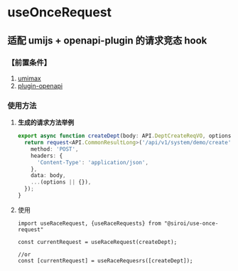 # useOnceRequest

## 适配 umijs + openapi-plugin 的请求竞态 hook

### 【前置条件】

1. [umimax](https://umijs.org/docs/max/introduce)
2. [plugin-openapi](https://www.npmjs.com/package/@umijs/plugin-openapi)

### 使用方法

1. **生成的请求方法举例**

   ```ts
   export async function createDept(body: API.DeptCreateReqVO, options?: { [key: string]: any }) {
     return request<API.CommonResultLong>('/api/v1/system/demo/create', {
       method: 'POST',
       headers: {
         'Content-Type': 'application/json',
       },
       data: body,
       ...(options || {}),
     });
   }
   ```
2. 使用

   ```
   import useRaceRequest, {useRaceRequests} from "@siroi/use-once-request"

   const currentRequest = useRaceRequest(createDept);

   //or
   const [currentRequest] = useRaceRequesrs([createDept]);
   ```
